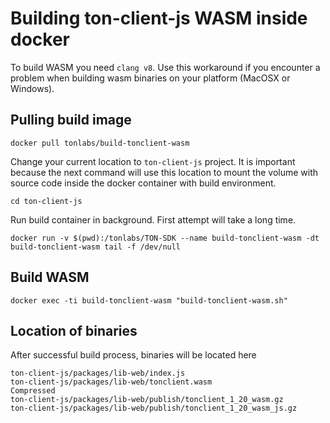# Building ton-client-js WASM inside docker
To build WASM you need `clang v8`. Use this workaround if you encounter a problem when building wasm binaries on your platform (MacOSX or Windows). 

## Pulling build image
```
docker pull tonlabs/build-tonclient-wasm
```
Change your current location to `ton-client-js` project. It is important because the next command will use this location to mount the volume with source code inside the docker container with build environment.
```
cd ton-client-js
```
Run build container in background. First attempt will take a long time.
```
docker run -v $(pwd):/tonlabs/TON-SDK --name build-tonclient-wasm -dt build-tonclient-wasm tail -f /dev/null
```
## Build WASM
```
docker exec -ti build-tonclient-wasm "build-tonclient-wasm.sh"
```
## Location of binaries
After successful build process, binaries will be located here
```
ton-client-js/packages/lib-web/index.js
ton-client-js/packages/lib-web/tonclient.wasm
Compressed
ton-client-js/packages/lib-web/publish/tonclient_1_20_wasm.gz
ton-client-js/packages/lib-web/publish/tonclient_1_20_wasm_js.gz
```
